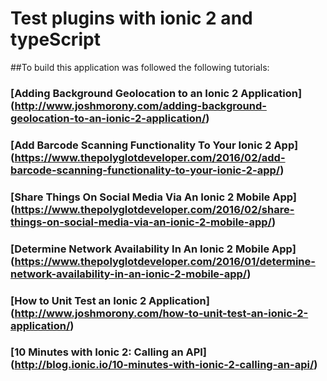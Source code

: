 # Test plugins with ionic 2 and typeScript
##To build this application was followed the following tutorials:
### [Adding Background Geolocation to an Ionic 2 Application] (http://www.joshmorony.com/adding-background-geolocation-to-an-ionic-2-application/)
### [Add Barcode Scanning Functionality To Your Ionic 2 App] (https://www.thepolyglotdeveloper.com/2016/02/add-barcode-scanning-functionality-to-your-ionic-2-app/)
### [Share Things On Social Media Via An Ionic 2 Mobile App] (https://www.thepolyglotdeveloper.com/2016/02/share-things-on-social-media-via-an-ionic-2-mobile-app/)
### [Determine Network Availability In An Ionic 2 Mobile App] (https://www.thepolyglotdeveloper.com/2016/01/determine-network-availability-in-an-ionic-2-mobile-app/)
### [How to Unit Test an Ionic 2 Application] (http://www.joshmorony.com/how-to-unit-test-an-ionic-2-application/)
### [10 Minutes with Ionic 2: Calling an API] (http://blog.ionic.io/10-minutes-with-ionic-2-calling-an-api/)
